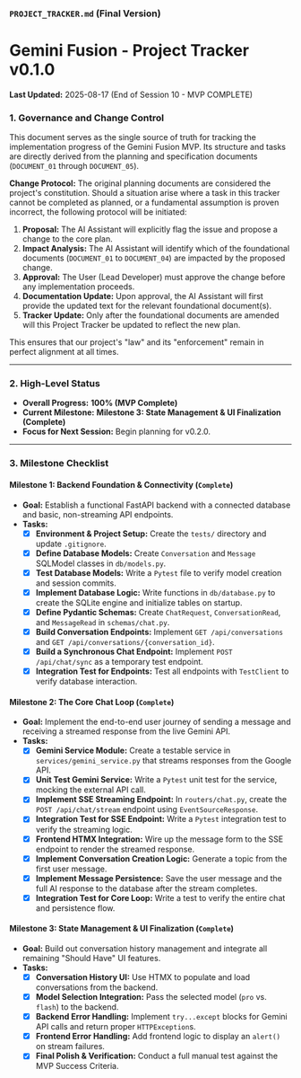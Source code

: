 ### **`PROJECT_TRACKER.md` (Final Version)**

# Gemini Fusion - Project Tracker v0.1.0

**Last Updated:** 2025-08-17 (End of Session 10 - MVP COMPLETE)

### **1. Governance and Change Control**

This document serves as the single source of truth for tracking the implementation progress of the Gemini Fusion MVP. Its structure and tasks are directly derived from the planning and specification documents (`DOCUMENT_01` through `DOCUMENT_05`).

**Change Protocol:** The original planning documents are considered the project's constitution. Should a situation arise where a task in this tracker cannot be completed as planned, or a fundamental assumption is proven incorrect, the following protocol will be initiated:

1.  **Proposal:** The AI Assistant will explicitly flag the issue and propose a change to the core plan.
2.  **Impact Analysis:** The AI Assistant will identify which of the foundational documents (`DOCUMENT_01` to `DOCUMENT_04`) are impacted by the proposed change.
3.  **Approval:** The User (Lead Developer) must approve the change before any implementation proceeds.
4.  **Documentation Update:** Upon approval, the AI Assistant will first provide the updated text for the relevant foundational document(s).
5.  **Tracker Update:** Only after the foundational documents are amended will this Project Tracker be updated to reflect the new plan.

This ensures that our project's "law" and its "enforcement" remain in perfect alignment at all times.

---

### **2. High-Level Status**

- **Overall Progress:** **100% (MVP Complete)**
- **Current Milestone:** **Milestone 3: State Management & UI Finalization (Complete)**
- **Focus for Next Session:** Begin planning for v0.2.0.

---

### **3. Milestone Checklist**

#### **Milestone 1: Backend Foundation & Connectivity (`Complete`)**

- **Goal:** Establish a functional FastAPI backend with a connected database and basic, non-streaming API endpoints.
- **Tasks:**
  - [x] **Environment & Project Setup:** Create the `tests/` directory and update `.gitignore`.
  - [x] **Define Database Models:** Create `Conversation` and `Message` SQLModel classes in `db/models.py`.
  - [x] **Test Database Models:** Write a `Pytest` file to verify model creation and session commits.
  - [x] **Implement Database Logic:** Write functions in `db/database.py` to create the SQLite engine and initialize tables on startup.
  - [x] **Define Pydantic Schemas:** Create `ChatRequest`, `ConversationRead`, and `MessageRead` in `schemas/chat.py`.
  - [x] **Build Conversation Endpoints:** Implement `GET /api/conversations` and `GET /api/conversations/{conversation_id}`.
  - [x] **Build a Synchronous Chat Endpoint:** Implement `POST /api/chat/sync` as a temporary test endpoint.
  - [x] **Integration Test for Endpoints:** Test all endpoints with `TestClient` to verify database interaction.

#### **Milestone 2: The Core Chat Loop (`Complete`)**

- **Goal:** Implement the end-to-end user journey of sending a message and receiving a streamed response from the live Gemini API.
- **Tasks:**
  - [x] **Gemini Service Module:** Create a testable service in `services/gemini_service.py` that streams responses from the Google API.
  - [x] **Unit Test Gemini Service:** Write a `Pytest` unit test for the service, mocking the external API call.
  - [x] **Implement SSE Streaming Endpoint:** In `routers/chat.py`, create the `POST /api/chat/stream` endpoint using `EventSourceResponse`.
  - [x] **Integration Test for SSE Endpoint:** Write a `Pytest` integration test to verify the streaming logic.
  - [x] **Frontend HTMX Integration:** Wire up the message form to the SSE endpoint to render the streamed response.
  - [x] **Implement Conversation Creation Logic:** Generate a topic from the first user message.
  - [x] **Implement Message Persistence:** Save the user message and the full AI response to the database after the stream completes.
  - [x] **Integration Test for Core Loop:** Write a test to verify the entire chat and persistence flow.

#### **Milestone 3: State Management & UI Finalization (`Complete`)**

- **Goal:** Build out conversation history management and integrate all remaining "Should Have" UI features.
- **Tasks:**
  - [x] **Conversation History UI:** Use HTMX to populate and load conversations from the backend.
  - [x] **Model Selection Integration:** Pass the selected model (`pro` vs. `flash`) to the backend.
  - [x] **Backend Error Handling:** Implement `try...except` blocks for Gemini API calls and return proper `HTTPException`s.
  - [x] **Frontend Error Handling:** Add frontend logic to display an `alert()` on stream failures.
  - [x] **Final Polish & Verification:** Conduct a full manual test against the MVP Success Criteria.
